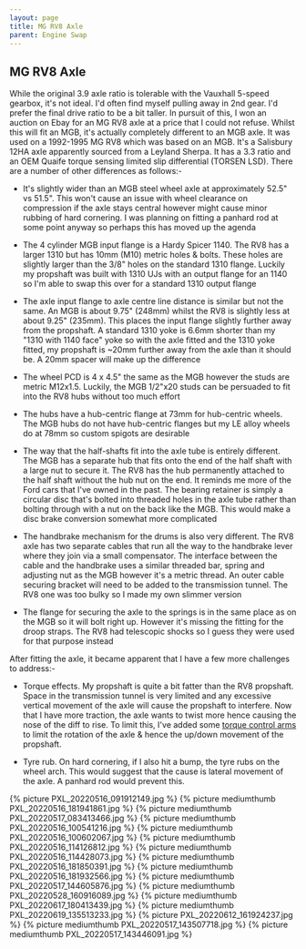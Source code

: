 ```yaml
---
layout: page
title: MG RV8 Axle
parent: Engine Swap
---
```

## MG RV8 Axle
While the original 3.9 axle ratio is tolerable with the Vauxhall 5-speed gearbox, it's not ideal. I'd often find myself pulling away in 2nd gear. I'd prefer the final drive ratio to be a bit taller. In pursuit of this, I won an auction on Ebay for an MG RV8 axle at a price that I could not refuse. Whilst this will fit an MGB, it's actually completely different to an MGB axle. It was used on a 1992-1995 MG RV8 which was based on an MGB. It's a Salisbury 12HA axle apparently sourced from a Leyland Sherpa. It has a 3.3 ratio and an OEM Quaife torque sensing limited slip differential (TORSEN LSD). There are a number of other differences as follows:-

* It's slightly wider than an MGB steel wheel axle at approximately 52.5" vs 51.5". This won't cause an issue with wheel clearance on compression if the axle stays central however might cause minor rubbing of hard cornering. I was planning on fitting a panhard rod at some point anyway so perhaps this has moved up the agenda

* The 4 cylinder MGB input flange is a Hardy Spicer 1140. The RV8 has a larger 1310 but has 10mm (M10) metric holes & bolts. These holes are slightly larger than the 3/8" holes on the standard 1310 flange. Luckily my propshaft was built with 1310 UJs with an output flange for an 1140 so I'm able to swap this over for a standard 1310 output flange

* The axle input flange to axle centre line distance is similar but not the same. An MGB is about 9.75" (248mm) whilst the RV8 is slightly less at about 9.25" (235mm). This places the input flange slightly further away from the propshaft. A standard 1310 yoke is 6.6mm shorter than my "1310 with 1140 face" yoke so with the axle fitted and the 1310 yoke fitted, my propshaft is ~20mm further away from the axle than it should be. A 20mm spacer will make up the difference

* The wheel PCD is 4 x 4.5" the same as the MGB however the studs are metric M12x1.5. Luckily, the MGB 1/2"x20 studs can be persuaded to fit into the RV8 hubs without too much effort

* The hubs have a hub-centric flange at 73mm for hub-centric wheels. The MGB hubs do not have hub-centric flanges but my LE alloy wheels do at 78mm so custom spigots are desirable

* The way that the half-shafts fit into the axle tube is entirely different. The MGB has a separate hub that fits onto the end of the half shaft with a large nut to secure it. The RV8 has the hub permanently attached to the half shaft without the hub nut on the end. It reminds me more of the Ford cars that I've owned in the past. The bearing retainer is simply a circular disc that's bolted into threaded holes in the axle tube rather than bolting through with a nut on the back like the MGB. This would make a disc brake conversion somewhat more complicated

* The handbrake mechanism for the drums is also very different. The RV8 axle has two separate cables that run all the way to the handbrake lever where they join via a small compensator. The interface between the cable and the handbrake uses a similar threaded bar, spring and adjusting nut as the MGB however it's a metric thread. An outer cable securing bracket will need to be added to the transmission tunnel. The RV8 one was too bulky so I made my own slimmer version

* The flange for securing the axle to the springs is in the same place as on the MGB so it will bolt right up. However it's missing the fitting for the droop straps. The RV8 had telescopic shocks so I guess they were used for that purpose instead

After fitting the axle, it became apparent that I have a few more challenges to address:-

* Torque effects. My propshaft is quite a bit fatter than the RV8 propshaft. Space in the transmission tunnel is very limited and any excessive vertical movement of the axle will cause the propshaft to interfere. Now that I have more traction, the axle wants to twist more hence causing the nose of the diff to rise. To limit this, I've added some [torque control arms](/engineswap/torquecontrolarms/) to limit the rotation of the axle & hence the up/down movement of the propshaft.

* Tyre rub. On hard cornering, if I also hit a bump, the tyre rubs on the wheel arch. This would suggest that the cause is lateral movement of the axle. A panhard rod would prevent this.

{% picture PXL_20220516_091912149.jpg %}
{% picture mediumthumb PXL_20220516_181941861.jpg %}
{% picture mediumthumb PXL_20220517_083413466.jpg %}
{% picture mediumthumb PXL_20220516_100541216.jpg %}
{% picture mediumthumb PXL_20220516_100602067.jpg %}
{% picture mediumthumb PXL_20220516_114126812.jpg %}
{% picture mediumthumb PXL_20220516_114428073.jpg %}
{% picture mediumthumb PXL_20220516_181850391.jpg %}
{% picture mediumthumb PXL_20220516_181932566.jpg %}
{% picture mediumthumb PXL_20220517_144605876.jpg %}
{% picture mediumthumb PXL_20220528_160916089.jpg %}
{% picture mediumthumb PXL_20220617_180413439.jpg %}
{% picture mediumthumb PXL_20220619_135513233.jpg %}
{% picture PXL_20220612_161924237.jpg %}
{% picture mediumthumb PXL_20220517_143507718.jpg %}
{% picture mediumthumb PXL_20220517_143446091.jpg %}
